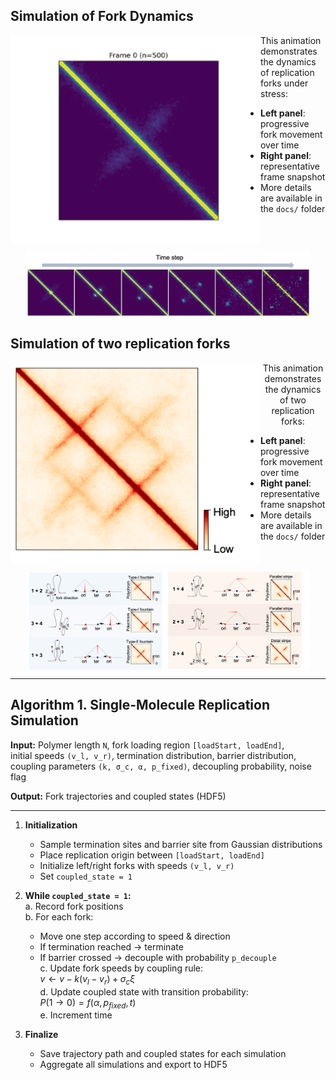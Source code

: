 ## Simulation of Fork Dynamics
<img src="https://github.com/zzdzr/ForkSimulation/blob/main/img/simulations3.gif" alt="ForkSimulation" width="400" align="left"/>

This animation demonstrates the dynamics of replication forks under stress:

- **Left panel**: progressive fork movement over time  
- **Right panel**: representative frame snapshot  
- More details are available in the `docs/` folder  

<br clear="left"/>

<!-- --- -->

<p align="center">
  <img src="https://github.com/zzdzr/ForkSimulation/blob/main/img/simulations2.png" width="90%" />
</p>


## Simulation of two replication forks
<p align="center">
  <img src="https://github.com/zzdzr/ForkSimulation/blob/main/img/simulations5.png" alt="Two forks" width="400" align="left" />
  This animation demonstrates the dynamics of two replication forks:

- **Left panel**: progressive fork movement over time  
- **Right panel**: representative frame snapshot  
- More details are available in the `docs/` folder  

<br clear="left"/>
</p>

<p align="center">
  <img src="https://github.com/zzdzr/ForkSimulation/blob/main/img/simulations_two_ori.png" width="90%" align="center" />
</p>

---
## Algorithm 1. Single-Molecule Replication Simulation

**Input:** Polymer length `N`, fork loading region `[loadStart, loadEnd]`,  
initial speeds `(v_l, v_r)`, termination distribution, barrier distribution,  
coupling parameters `(k, σ_c, α, p_fixed)`, decoupling probability, noise flag  

**Output:** Fork trajectories and coupled states (HDF5)

---

1. **Initialization**  
   - Sample termination sites and barrier site from Gaussian distributions  
   - Place replication origin between `[loadStart, loadEnd]`  
   - Initialize left/right forks with speeds `(v_l, v_r)`  
   - Set `coupled_state = 1`  

2. **While `coupled_state = 1`:**  
   a. Record fork positions  
   b. For each fork:  
      - Move one step according to speed & direction  
      - If termination reached → terminate  
      - If barrier crossed → decouple with probability `p_decouple`  
   c. Update fork speeds by coupling rule:  
      $v \gets v - k(v_l - v_r) + \sigma_c \xi$  
   d. Update coupled state with transition probability:  
      $P(1 \to 0) = f(\alpha, p_{fixed}, t)$  
   e. Increment time  

3. **Finalize**  
   - Save trajectory path and coupled states for each simulation  
   - Aggregate all simulations and export to HDF5
